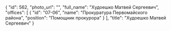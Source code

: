 {
    "id": 562,
    "photo_url": "",
    "full_name": "Худоешко Матвей Сергеевич",
    "offices": [
        {
            "id": "07-06",
            "name": "Прокуратура Первомайского района",
            "position": "Помощник прокурора"
        }
    ],
    "title": "Худоешко Матвей Сергеевич"
}